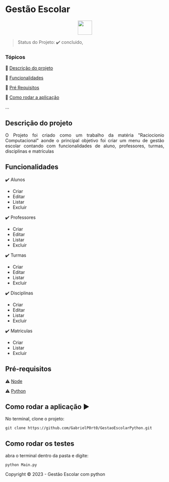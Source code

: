 <h1>Gestão Escolar</h1> 

<p align="center">
  
  <img height="45" align="center" src="https://cdn.jsdelivr.net/gh/devicons/devicon/icons/python/python-original-wordmark.svg" />
          
</p>

> Status do Projeto: :heavy_check_mark: concluido,

### Tópicos 

:small_blue_diamond: [Descrição do projeto](#descrição-do-projeto)

:small_blue_diamond: [Funcionalidades](#funcionalidades)

:small_blue_diamond: [Pré Requisitos](#pré-requisitos)

:small_blue_diamond: [Como rodar a aplicação](#como-rodar-a-aplicação-arrow_forward)

... 

## Descrição do projeto 

<p align="justify">
  O Projeto foi criado como um trabalho da matéria "Raciocionio Computacional" aonde o principal objetivo foi criar um menu de gestão escolar contando com funcionalidades de aluno, professores, turmas, disciplinas e matrículas 
</p>

## Funcionalidades

:heavy_check_mark: Alunos
- Criar
- Editar
- Listar
- Excluir  

:heavy_check_mark: Professores
- Criar
- Editar
- Listar
- Excluir 

:heavy_check_mark: Turmas
- Criar
- Editar
- Listar
- Excluir 

:heavy_check_mark: Disciplinas
- Criar
- Editar
- Listar
- Excluir 

:heavy_check_mark: Matriculas
- Criar
- Listar
- Excluir 

## Pré-requisitos

:warning: [Node](https://nodejs.org/en/download/)

:warning: [Python](https://www.python.org/downloads/)


## Como rodar a aplicação :arrow_forward:

No terminal, clone o projeto: 

```
git clone https://github.com/GabrielP0rt0/GestaoEscolarPython.git
```

## Como rodar os testes

abra o terminal dentro da pasta e digite:

```
python Main.py
```



Copyright :copyright: 2023 - Gestão Escolar com python
